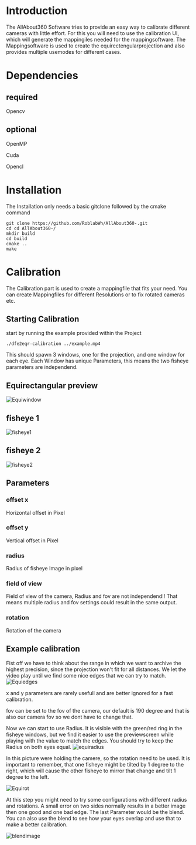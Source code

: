 # Introduction
The AllAbout360 Software tries to provide an easy way to calibrate different cameras with little effort. For this you will need to use the calibration UI, which will generate the mappingiles needed for the mappingsoftware. The Mappingsoftware is used to create the equirectengularprojection and also provides multiple usemodes for different cases.

# Dependencies
## required
Opencv

## optional
OpenMP

Cuda

Opencl

# Installation
The Installation only needs a basic gitclone followed by the cmake command
```
git clone https://github.com/RoblabWh/AllAbout360-.git
cd cd AllAbout360-/
mkdir build
cd build
cmake ..
make
```
# Calibration
The Calibration part is used to create a mappingfile that fits your need. You can create Mappingfiles for different Resolutions or to fix rotated cameras etc.


## Starting Calibration
start by running the example provided within the Project
```
./dfe2eqr-calibration ../example.mp4
```
This should spawn 3 windows, one for the projection, and one window for each eye. Each Window has unique Parameters, this means the two fisheye parameters are independend.
## Equirectangular preview
![Equiwindow](https://user-images.githubusercontent.com/74601419/119018559-7aba5280-b99c-11eb-961e-bacb8ad88f91.png)
## fisheye 1
![fisheye1](https://user-images.githubusercontent.com/74601419/119018634-958cc700-b99c-11eb-8223-6d8cdb25af04.png)
## fisheye 2
![fisheye2](https://user-images.githubusercontent.com/74601419/119018642-99204e00-b99c-11eb-8b2c-6251f6eb5056.png)

## Parameters
### offset x
Horizontal offset in Pixel
### offset y
Vertical offset in Pixel
### radius
Radius of fisheye Image in pixel
### field of view
Field of view of the camera, Radius and fov are not independend!! That means multiple radius and fov settings could result in the same output.
### rotation
Rotation of the camera

## Example calibration
Fist off we have to think about the range in which we want to archive the highest precision, since the projection won't fit for all distances.
We let the video play until we find some nice edges that we can try to match.
![Equiedges](https://user-images.githubusercontent.com/74601419/119023831-b2c49400-b9a2-11eb-9163-2fd47c9ea48c.png)

x and y parameters are rarely usefull and are better ignored for a fast calibration.

fov can be set to the fov of the camera, our default is 190 degree and that is also our camera fov so we dont have to change that.

Now we can start to use Radius. It is visible with the green/red ring in the fisheye windows, but we find it easier to use the previewscreen while playing with the value to match the edges. You should try to keep the Radius on both eyes equal.
![equiradius](https://user-images.githubusercontent.com/74601419/119026259-3ed7bb00-b9a5-11eb-9ef2-b054bb55fb12.png)

In this picture were holding the camere, so the rotation need to be used. It is important to remember, that one fisheye might be tilted by 1 degree to the right, which will cause the other fisheye to mirror that change and tilt 1 degree to the left.

![Equirot](https://user-images.githubusercontent.com/74601419/119027264-6ed38e00-b9a6-11eb-80f8-14902105fb85.png)

At this step you might need to try some configurations with different radius and rotations. A small error on two sides normally results in a better image then one good and one bad edge.
The last Parameter would be the blend. You can also use the blend to see how your eyes overlap and use that to make a better calibration.

![blendimage](https://user-images.githubusercontent.com/74601419/119028611-f5d53600-b9a7-11eb-917e-96a454249a67.png)
